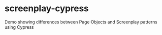 # screenplay-cypress
Demo showing differences between Page Objects and Screenplay patterns using Cypress

